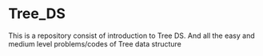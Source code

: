 # Tree_DS
This is a repository  consist of introduction to Tree DS.  And all the easy  and medium level problems/codes of Tree data structure
